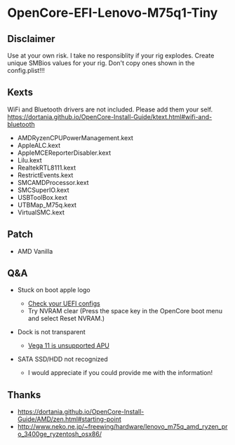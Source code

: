 # OpenCore-EFI-Lenovo-M75q1-Tiny

## Disclaimer

Use at your own risk. I take no responsiblity if your rig explodes. Create unique SMBios values for your rig. Don't copy ones shown in the config.plist!!!

## Kexts

WiFi and Bluetooth drivers are not included. Please add them your self.
https://dortania.github.io/OpenCore-Install-Guide/ktext.html#wifi-and-bluetooth

- AMDRyzenCPUPowerManagement.kext
- AppleALC.kext
- AppleMCEReporterDisabler.kext
- Lilu.kext
- RealtekRTL8111.kext
- RestrictEvents.kext
- SMCAMDProcessor.kext
- SMCSuperIO.kext
- USBToolBox.kext
- UTBMap_M75q.kext
- VirtualSMC.kext

## Patch

- AMD Vanilla

## Q&A

- Stuck on boot apple logo
  - [Check your UEFI configs](https://dortania.github.io/OpenCore-Install-Guide/troubleshooting/extended/kernel-issues.html#stuck-on-eb-log-exitbs-start)
  - Try NVRAM clear (Press the space key in the OpenCore boot menu and select Reset NVRAM.)

- Dock is not transparent
  - [Vega 11 is unsupported APU](https://dortania.github.io/GPU-Buyers-Guide/modern-gpus/amd-gpu.html#amd-apus-all-variants)

- SATA SSD/HDD not recognized
  - I would appreciate if you could provide me with the information!

## Thanks

- https://dortania.github.io/OpenCore-Install-Guide/AMD/zen.html#starting-point
- http://www.neko.ne.jp/~freewing/hardware/lenovo_m75q_amd_ryzen_pro_3400ge_ryzentosh_osx86/


